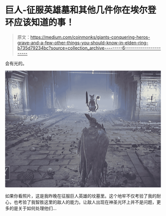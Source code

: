 # 巨人-征服英雄墓和其他几件你在埃尔登环应该知道的事！

> 原文：<https://medium.com/coinmonks/giants-conquering-heros-grave-and-a-few-other-things-you-should-know-in-elden-ring-b735d79234bc?source=collection_archive---------6----------------------->

会有光的。

![](img/12bb4d7a73dbbedfb8795752eb0e61bf.png)

如果你看照片，这是我昨晚在征服巨人英雄的坟墓里。这个地牢不仅考验了我的耐心，也考验了我智胜这里的敌人的能力。让敌人出现在神圣光环上并不是问题，更多的是关于如何处理他们…